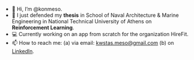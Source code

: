 - 👋 Hi, I’m @konmeso.
- 👀 I just defended my **thesis** in School of Naval Architecture & Marine Engineering in National Technical University of Athens on **Reinforcement Learning**.
- 💻 Currently working on an app from scratch for the organization HireFit.
- 📫 How to reach me: (a) via email: kwstas.meso@gmail.com (b) on [LinkedIn](https://www.linkedin.com/in/konstantinos-mesolongitis/).

<!---
konmeso/konmeso is a ✨ special ✨ repository because its `README.md` (this file) appears on your GitHub profile.
You can click the Preview link to take a look at your changes.
--->
